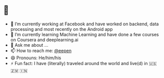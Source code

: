 
# 👋

- 🔭 I’m currently working at Facebook and have worked on backend, data processing and most recently on the Android app
- 🌱 I’m currently learning Machine Learning and have done a few courses on Coursera and deeplearning.ai 
- 💬 Ask me about ...
- 📫 How to reach me: [@eepen](https://twitter.com/eepen)
- 😄 Pronouns: He/him/his 
- ⚡ Fun fact: I have (literally) traveled around the world and live(d) in 🇺🇸 🇿🇲 🇮🇳 

